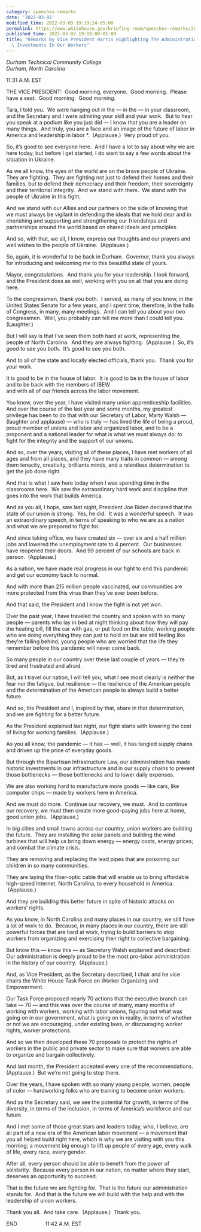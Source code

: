```yaml
---
category: speeches-remarks
date: '2022-03-02'
modified_time: 2022-03-03 19:19:24-05:00
permalink: https://www.whitehouse.gov/briefing-room/speeches-remarks/2022/03/02/remarks-by-vice-president-harris-highlighting-the-administrations-historic-investments-in-our-workers/
published_time: 2022-03-02 19:18:00-05:00
title: "Remarks By Vice President Harris Highlighting The Administration\u2019s Historic\
  \ Investments In Our Workers"
---
```

 
*Durham Technical Community College  
Durham, North Carolina*

11:31 A.M. EST  
  
THE VICE PRESIDENT:  Good morning, everyone.  Good morning.  Please have
a seat.  Good morning.  Good morning.   
  
Tara, I told you.  We were hanging out in the — in the — in your
classroom, and the Secretary and I were admiring your skill and your
work.  But to hear you speak at a podium like you just did — I know that
you are a leader on many things.  And truly, you are a face and an image
of the future of labor in America and leadership in labor \*. 
(Applause.)  Very proud of you.  
  
So, it’s good to see everyone here.  And I have a lot to say about why
we are here today, but before I get started, I do want to say a few
words about the situation in Ukraine.   
  
As we all know, the eyes of the world are on the brave people of
Ukraine.  They are fighting.  They are fighting not just to defend their
homes and their families, but to defend their democracy and their
freedom, their sovereignty and their territorial integrity.  And we
stand with them.  We stand with the people of Ukraine in this fight.   
  
And we stand with our Allies and our partners on the side of knowing
that we must always be vigilant in defending the ideals that we hold
dear and in cherishing and supporting and strengthening our friendships
and partnerships around the world based on shared ideals and
principles.   
  
And so, with that, we all, I know, express our thoughts and our prayers
and well wishes to the people of Ukraine.  (Applause.)  
  
So, again, it is wonderful to be back in Durham.  Governor, thank you
always for introducing and welcoming me to this beautiful state of
yours.  
  
Mayor, congratulations.  And thank you for your leadership. I look
forward, and the President does as well, working with you on all that
you are doing here.   
  
To the congressmen, thank you both.  I served, as many of you know, in
the United States Senate for a few years, and I spent time, therefore,
in the halls of Congress, in many, many meetings.  And I can tell you
about your two congressmen.  Well, you probably can tell me more than I
could tell you.  (Laughter.)  
  
But I will say is that I’ve seen them both hard at work, representing
the people of North Carolina.  And they are always fighting. 
(Applause.)  So, it’s good to see you both.  It’s good to see you
both.  
  
And to all of the state and locally elected officials, thank you.  Thank
you for your work.  
  
It is good to be in the house of labor.  It is good to be in the house
of labor and to be back with the members of IBEW  
and with all of our friends across the labor movement.  
  
You know, over the year, I have visited many union apprenticeship
facilities.  And over the course of the last year and some months, my
greatest privilege has been to do that with our Secretary of Labor,
Marty Walsh — (laughter and applause) — who is truly — has lived the
life of being a proud, proud member of unions and labor and organized
labor, and to be a proponent and a national leader for what is what we
must always do: to fight for the integrity and the support of our
unions.  
  
And so, over the years, visiting all of these places, I have met workers
of all ages and from all places, and they have many traits in common —
among them tenacity, creativity, brilliants minds, and a relentless
determination to get the job done right.  
  
And that is what I saw here today when I was spending time in the
classrooms here.  We saw the extraordinary hard work and discipline that
goes into the work that builds America.   
  
And as you all, I hope, saw last night, President Joe Biden declared
that the state of our union is strong.  Yes, he did.  It was a wonderful
speech.  It was an extraordinary speech, in terms of speaking to who we
are as a nation and what we are prepared to fight for.   
  
And since taking office, we have created six — over six and a half
million jobs and lowered the unemployment rate to 4 percent.  Our
businesses have reopened their doors.  And 99 percent of our schools are
back in person.  (Applause.)  
  
As a nation, we have made real progress in our fight to end this
pandemic and get our economy back to normal.  
  
And with more than 215 million people vaccinated, our communities are
more protected from this virus than they’ve ever been before.  
  
And that said, the President and I know the fight is not yet won.  
  
Over the past year, I have traveled the country and spoken with so many
people — parents who lay in bed at night thinking about how they will
pay the heating bill, fill the car with gas, or put food on the table;
working people who are doing everything they can just to hold on but are
still feeling like they’re falling behind; young people who are worried
that the life they remember before this pandemic will never come back.  
  
So many people in our country over these last couple of years — they’re
tired and frustrated and afraid.  
  
But, as I travel our nation, I will tell you, what I see most clearly is
neither the fear nor the fatigue, but resilience — the resilience of the
American people and the determination of the American people to always
build a better future.   
  
And so, the President and I, inspired by that, share in that
determination, and we are fighting for a better future.  
  
As the President explained last night, our fight starts with lowering
the cost of living for working families.  (Applause.)  
  
As you all know, the pandemic — it has — well, it has tangled supply
chains and driven up the price of everyday goods.  
  
But through the Bipartisan Infrastructure Law, our administration has
made historic investments in our infrastructure and in our supply chains
to prevent those bottlenecks — those bottlenecks and to lower daily
expenses.  
  
We are also working hard to manufacture more goods — like cars, like
computer chips — made by workers here in America.  
  
And we must do more.  Continue our recovery, we must.  And to continue
our recovery, we must then create more good-paying jobs here at home,
good union jobs.  (Applause.)

In big cities and small towns across our country, union workers are
building the future.  They are installing the solar panels and building
the wind turbines that will help us bring down energy — energy costs,
energy prices; and combat the climate crisis.  
  
They are removing and replacing the lead pipes that are poisoning our
children in so many communities.  
  
They are laying the fiber-optic cable that will enable us to bring
affordable high-speed Internet, North Carolina, to every household in
America.  (Applause.)  
  
And they are building this better future in spite of historic attacks on
workers’ rights.  
  
As you know, in North Carolina and many places in our country, we still
have a lot of work to do.  Because, in many places in our country, there
are still powerful forces that are hard at work, trying to build
barriers to stop workers from organizing and exercising their right to
collective bargaining.  
  
But know this — know this — as Secretary Walsh explained and described:
Our administration is deeply proud to be the most pro-labor
administration in the history of our country.  (Applause.)

And, as Vice President, as the Secretary described, I chair and he vice
chairs the White House Task Force on Worker Organizing and
Empowerment.  
  
Our Task Force proposed nearly 70 actions that the executive branch can
take — 70 — and this was over the course of many, many months of working
with workers, working with labor unions, figuring out what was going on
in our government, what is going on in reality, in terms of whether or
not we are encouraging, under existing laws, or discouraging worker
rights, worker protections.

And so we then developed these 70 proposals to protect the rights of
workers in the public and private sector to make sure that workers are
able to organize and bargain collectively.  
  
And last month, the President accepted every one of the
recommendations.  (Applause.)  But we’re not going to stop there.  
  
Over the years, I have spoken with so many young people, women, people
of color — hardworking folks who are training to become union workers.  
  
And as the Secretary said, we see the potential for growth, in terms of
the diversity, in terms of the inclusion, in terms of America’s
workforce and our future. 

And I met some of those great stars and leaders today, who, I believe,
are all part of a new era of the American labor movement — a movement
that you all helped build right here, which is why we are visiting with
you this morning; a movement big enough to lift up people of every age,
every walk of life, every race, every gender.

After all, every person should be able to benefit from the power of
solidarity.  Because every person in our nation, no matter where they
start, deserves an opportunity to succeed.  
  
That is the future we are fighting for.  That is the future our
administration stands for.  And that is the future we will build with
the help and with the leadership of union workers.   
  
Thank you all.  And take care.  (Applause.)  Thank you.

END                   11:42 A.M. EST 
